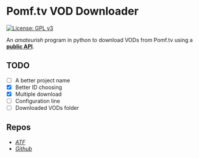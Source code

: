 # Pomf.tv VOD Downloader
[![License: GPL v3](https://img.shields.io/badge/License-GPLv3-blue.svg)](https://gnu.org/licenses/gpl-3.0)

An *amateurish* program in python to download VODs from Pomf.tv using a **[public API](https://pomf.tv/help#api)**.

## TODO

- [ ] A better project name
- [X] Better ID choosing 
- [X] Multiple download
- [ ] Configuration line
- [ ] Downloaded VODs folder

## Repos
- [*ATF*](https://git.allthefallen.moe/i4gor/pomf-vod-dl)
- [*Github*](https://github.com/i4gort/pomftv-vod-downloader)
